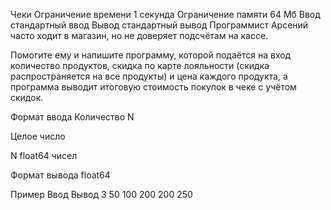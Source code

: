 Чеки
Ограничение времени	1 секунда
Ограничение памяти	64 Мб
Ввод	стандартный ввод
Вывод	стандартный вывод
Программист Арсений часто ходит в магазин, но не доверяет подсчётам на кассе.

Помогите ему и напишите программу, которой подаётся на вход количество продуктов, скидка по карте лояльности (скидка распространяется на все продукты) и цена каждого продукта, а программа выводит итоговую стоимость покупок в чеке с учётом скидок.

Формат ввода
Количество N

Целое число

N float64 чисел

Формат вывода
float64

Пример
Ввод	Вывод
3
50
100
200
200
250